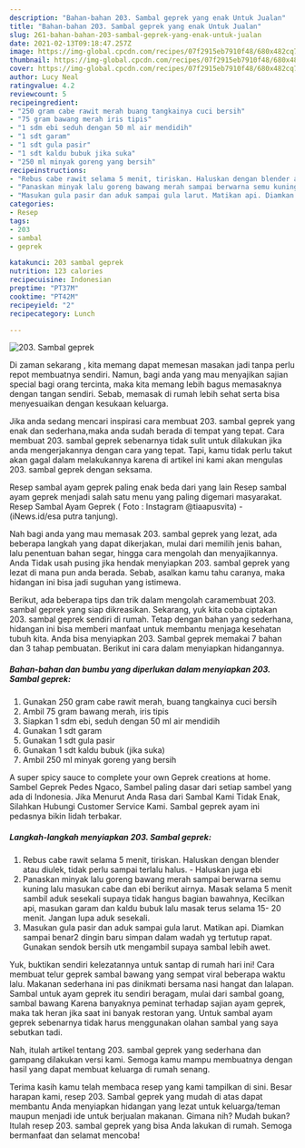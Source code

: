 ```yaml
---
description: "Bahan-bahan 203. Sambal geprek yang enak Untuk Jualan"
title: "Bahan-bahan 203. Sambal geprek yang enak Untuk Jualan"
slug: 261-bahan-bahan-203-sambal-geprek-yang-enak-untuk-jualan
date: 2021-02-13T09:18:47.257Z
image: https://img-global.cpcdn.com/recipes/07f2915eb7910f48/680x482cq70/203-sambal-geprek-foto-resep-utama.jpg
thumbnail: https://img-global.cpcdn.com/recipes/07f2915eb7910f48/680x482cq70/203-sambal-geprek-foto-resep-utama.jpg
cover: https://img-global.cpcdn.com/recipes/07f2915eb7910f48/680x482cq70/203-sambal-geprek-foto-resep-utama.jpg
author: Lucy Neal
ratingvalue: 4.2
reviewcount: 5
recipeingredient:
- "250 gram cabe rawit merah buang tangkainya cuci bersih"
- "75 gram bawang merah iris tipis"
- "1 sdm ebi seduh dengan 50 ml air mendidih"
- "1 sdt garam"
- "1 sdt gula pasir"
- "1 sdt kaldu bubuk jika suka"
- "250 ml minyak goreng yang bersih"
recipeinstructions:
- "Rebus cabe rawit selama 5 menit, tiriskan. Haluskan dengan blender atau diulek, tidak perlu sampai terlalu halus. Haluskan juga ebi"
- "Panaskan minyak lalu goreng bawang merah sampai berwarna semu kuning lalu masukan cabe dan ebi berikut airnya. Masak selama 5 menit sambil aduk sesekali supaya tidak hangus bagian bawahnya, Kecilkan api, masukan garam dan kaldu bubuk lalu masak terus selama 15- 20 menit. Jangan lupa aduk sesekali."
- "Masukan gula pasir dan aduk sampai gula larut. Matikan api. Diamkan sampai benar2 dingin baru simpan dalam wadah yg tertutup rapat. Gunakan sendok bersih utk mengambil supaya sambal lebih awet."
categories:
- Resep
tags:
- 203
- sambal
- geprek

katakunci: 203 sambal geprek 
nutrition: 123 calories
recipecuisine: Indonesian
preptime: "PT37M"
cooktime: "PT42M"
recipeyield: "2"
recipecategory: Lunch

---
```



![203. Sambal geprek](https://img-global.cpcdn.com/recipes/07f2915eb7910f48/680x482cq70/203-sambal-geprek-foto-resep-utama.jpg)

Di zaman  sekarang , kita memang dapat memesan masakan jadi tanpa perlu repot membuatnya sendiri. Namun, bagi anda yang mau menyajikan sajian special bagi orang tercinta, maka kita memang lebih bagus memasaknya dengan tangan sendiri. Sebab, memasak di rumah lebih sehat serta bisa menyesuaikan dengan kesukaan keluarga.

Jika anda sedang mencari inspirasi cara membuat 203. sambal geprek yang enak dan sederhana,maka anda sudah berada di tempat yang tepat. Cara membuat 203. sambal geprek  sebenarnya tidak sulit untuk dilakukan jika anda mengerjakannya dengan cara yang tepat. Tapi, kamu tidak perlu takut akan gagal dalam melakukannya 
karena di artikel ini kami akan mengulas 203. sambal geprek dengan seksama.  

Resep sambal ayam geprek paling enak beda dari yang lain Resep sambal ayam geprek menjadi salah satu menu yang paling digemari masyarakat. Resep Sambal Ayam Geprek ( Foto : Instagram @tiaapusvita) - (iNews.id/esa putra tanjung).

Nah bagi anda yang mau memasak 203. sambal geprek yang lezat, ada beberapa langkah yang dapat dikerjakan, mulai dari memilih jenis bahan, lalu penentuan bahan segar, hingga cara mengolah dan menyajikannya. Anda Tidak usah pusing jika hendak menyiapkan 203. sambal geprek yang lezat di mana pun anda berada. Sebab, asalkan kamu  tahu caranya, maka hidangan ini bisa jadi suguhan yang istimewa.

Berikut, ada beberapa tips dan trik dalam mengolah caramembuat 203. sambal geprek yang siap dikreasikan. Sekarang, yuk kita coba ciptakan 203. sambal geprek sendiri di rumah. Tetap dengan bahan yang sederhana, hidangan ini bisa memberi manfaat untuk membantu menjaga kesehatan tubuh kita. Anda bisa menyiapkan 203. Sambal geprek memakai 7 bahan dan 3 tahap pembuatan. Berikut ini cara dalam menyiapkan hidangannya.

<!--inarticleads1-->

##### Bahan-bahan dan bumbu yang diperlukan dalam menyiapkan 203. Sambal geprek:

1. Gunakan 250 gram cabe rawit merah, buang tangkainya cuci bersih
1. Ambil 75 gram bawang merah, iris tipis
1. Siapkan 1 sdm ebi, seduh dengan 50 ml air mendidih
1. Gunakan 1 sdt garam
1. Gunakan 1 sdt gula pasir
1. Gunakan 1 sdt kaldu bubuk (jika suka)
1. Ambil 250 ml minyak goreng yang bersih


A super spicy sauce to complete your own Geprek creations at home. Sambel Geprek Pedes Ngaco, Sambel paling dasar dari setiap sambel yang ada di Indonesia. Jika Menurut Anda Rasa dari Sambal Kami Tidak Enak, Silahkan Hubungi Customer Service Kami. Sambal geprek ayam ini pedasnya bikin lidah terbakar. 

<!--inarticleads2-->

##### Langkah-langkah menyiapkan 203. Sambal geprek:

1. Rebus cabe rawit selama 5 menit, tiriskan. Haluskan dengan blender atau diulek, tidak perlu sampai terlalu halus. - Haluskan juga ebi
1. Panaskan minyak lalu goreng bawang merah sampai berwarna semu kuning lalu masukan cabe dan ebi berikut airnya. Masak selama 5 menit sambil aduk sesekali supaya tidak hangus bagian bawahnya, Kecilkan api, masukan garam dan kaldu bubuk lalu masak terus selama 15- 20 menit. Jangan lupa aduk sesekali.
1. Masukan gula pasir dan aduk sampai gula larut. Matikan api. Diamkan sampai benar2 dingin baru simpan dalam wadah yg tertutup rapat. Gunakan sendok bersih utk mengambil supaya sambal lebih awet.


Yuk, buktikan sendiri kelezatannya untuk santap di rumah hari ini! Cara membuat telur geprek sambal bawang yang sempat viral beberapa waktu lalu. Makanan sederhana ini pas dinikmati bersama nasi hangat dan lalapan. Sambal untuk ayam geprek itu sendiri beragam, mulai dari sambal goang, sambal bawang Karena banyaknya peminat terhadap sajian ayam geprek, maka tak heran jika saat ini banyak restoran yang. Untuk sambal ayam geprek sebenarnya tidak harus menggunakan olahan sambal yang saya sebutkan tadi. 

Nah, itulah artikel tentang  203. sambal geprek  yang sederhana dan gampang dilakukan versi kami. Semoga kamu mampu membuatnya dengan hasil yang dapat membuat keluarga di rumah senang. 

Terima kasih kamu telah membaca resep yang kami tampilkan di sini. Besar harapan kami, resep  203. Sambal geprek yang mudah di atas dapat membantu Anda menyiapkan hidangan yang lezat untuk keluarga/teman maupun menjadi ide untuk berjualan makanan. Gimana nih? Mudah bukan? Itulah resep 203. sambal geprek yang bisa Anda lakukan di rumah. Semoga bermanfaat dan selamat mencoba!

